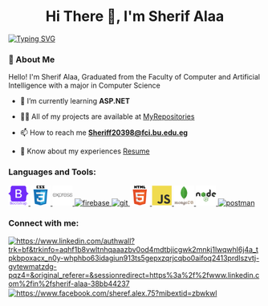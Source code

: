 <h1 align="center">Hi There 👋, I'm Sherif Alaa</h1>
<a href="https://git.io/typing-svg"><img src="https://readme-typing-svg.demolab.com?font=Fira+Code&weight=900&size=24&pause=1000&color=F70000&center=true&random=false&width=500&height=60&lines=Full+Stack+Developer;Wait+For+More+Project" alt="Typing SVG" /></a>

<h3 align="left">🚀 About Me</h3>
<p align="left">Hello! I'm Sherif Alaa, Graduated from the Faculty of Computer and Artificial Intelligence with a major in Computer Science</p>

- 🌱 I’m currently learning **ASP.NET**

- 👨‍💻 All of my projects are available at [MyRepositories](https://github.com/Sh6rif?tab=repositories)

- 📫 How to reach me **Sheriff20398@fci.bu.edu.eg**

- 📄 Know about my experiences [Resume](https://drive.google.com/file/d/1VlsdgLC57jQ2HVtmNOUI2BnPM8aGJq4l/view?usp=drivesdk)

<h3 align="left">Languages and Tools:</h3>
<p align="left"> <a href="https://getbootstrap.com" target="_blank" rel="noreferrer"> <img src="https://raw.githubusercontent.com/devicons/devicon/master/icons/bootstrap/bootstrap-plain-wordmark.svg" alt="bootstrap" width="40" height="40"/> </a> <a href="https://www.w3schools.com/css/" target="_blank" rel="noreferrer"> <img src="https://raw.githubusercontent.com/devicons/devicon/master/icons/css3/css3-original-wordmark.svg" alt="css3" width="40" height="40"/> </a> <a href="https://expressjs.com" target="_blank" rel="noreferrer"> <img src="https://raw.githubusercontent.com/devicons/devicon/master/icons/express/express-original-wordmark.svg" alt="express" width="40" height="40"/> </a> <a href="https://firebase.google.com/" target="_blank" rel="noreferrer"> <img src="https://www.vectorlogo.zone/logos/firebase/firebase-icon.svg" alt="firebase" width="40" height="40"/> </a> <a href="https://git-scm.com/" target="_blank" rel="noreferrer"> <img src="https://www.vectorlogo.zone/logos/git-scm/git-scm-icon.svg" alt="git" width="40" height="40"/> </a> <a href="https://www.w3.org/html/" target="_blank" rel="noreferrer"> <img src="https://raw.githubusercontent.com/devicons/devicon/master/icons/html5/html5-original-wordmark.svg" alt="html5" width="40" height="40"/> </a> <a href="https://developer.mozilla.org/en-US/docs/Web/JavaScript" target="_blank" rel="noreferrer"> <img src="https://raw.githubusercontent.com/devicons/devicon/master/icons/javascript/javascript-original.svg" alt="javascript" width="40" height="40"/> </a> <a href="https://www.mongodb.com/" target="_blank" rel="noreferrer"> <img src="https://raw.githubusercontent.com/devicons/devicon/master/icons/mongodb/mongodb-original-wordmark.svg" alt="mongodb" width="40" height="40"/> </a> <a href="https://nodejs.org" target="_blank" rel="noreferrer"> <img src="https://raw.githubusercontent.com/devicons/devicon/master/icons/nodejs/nodejs-original-wordmark.svg" alt="nodejs" width="40" height="40"/> </a> <a href="https://postman.com" target="_blank" rel="noreferrer"> <img src="https://www.vectorlogo.zone/logos/getpostman/getpostman-icon.svg" alt="postman" width="40" height="40"/> </a> </p>

<h3 align="left">Connect with me:</h3>
<p align="left">
<a href="https://linkedin.com/in/https://www.linkedin.com/authwall?trk=bf&trkinfo=aqhf1b8vwltnhqaaazbv0od4mdtbjicgwk2mnkj1lwqwhl6j4a_tpkbpoxacx_n0y-whphbo63idagiun913ts5gepxzqrjcqbo0aifoq2413prdlszvtj-gvtewmatzdg-pqz4=&original_referer=&sessionredirect=https%3a%2f%2fwww.linkedin.com%2fin%2fsherif-alaa-38bb44237" target="blank"><img align="center" src="https://raw.githubusercontent.com/rahuldkjain/github-profile-readme-generator/master/src/images/icons/Social/linked-in-alt.svg" alt="https://www.linkedin.com/authwall?trk=bf&trkinfo=aqhf1b8vwltnhqaaazbv0od4mdtbjicgwk2mnkj1lwqwhl6j4a_tpkbpoxacx_n0y-whphbo63idagiun913ts5gepxzqrjcqbo0aifoq2413prdlszvtj-gvtewmatzdg-pqz4=&original_referer=&sessionredirect=https%3a%2f%2fwww.linkedin.com%2fin%2fsherif-alaa-38bb44237" height="30" width="40" /></a>
<a href="https://fb.com/https://www.facebook.com/sheref.alex.75?mibextid=zbwkwl" target="blank"><img align="center" src="https://raw.githubusercontent.com/rahuldkjain/github-profile-readme-generator/master/src/images/icons/Social/facebook.svg" alt="https://www.facebook.com/sheref.alex.75?mibextid=zbwkwl" height="30" width="40" /></a>
</p>
